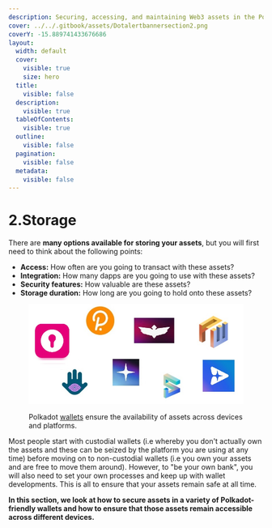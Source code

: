 ```yaml
---
description: Securing, accessing, and maintaining Web3 assets in the Polkadot ecosystem.
cover: ../../.gitbook/assets/Dotalertbannersection2.png
coverY: -15.889741433676686
layout:
  width: default
  cover:
    visible: true
    size: hero
  title:
    visible: false
  description:
    visible: true
  tableOfContents:
    visible: true
  outline:
    visible: false
  pagination:
    visible: false
  metadata:
    visible: false
---
```


# 2.Storage

There are **many options available for storing your assets**, but you will first need to think about the following points:

* **Access:** How often are you going to transact with these assets?
* **Integration:** How many dapps are you going to use with these assets?&#x20;
* **Security features:** How valuable are these assets?
* **Storage duration:** How long are you going to hold onto these assets?

<figure><img src="../../.gitbook/assets/S_Wallets2.jpg" alt="A screenshot of all logos for popular wallets in the Polkadot ecosystem."><figcaption><p>Polkadot <a href="https://wiki.polkadot.network/docs/build-wallets">wallets</a> ensure the availability of assets across devices and platforms.</p></figcaption></figure>

Most people start with custodial wallets (i.e whereby you don't actually own the assets and these can be seized by the platform you are using at any time) before moving on to non-custodial wallets (i.e you own your assets and are free to move them around). However, to "be your own bank", you will also need to set your own processes and keep up with wallet developments. This is all to ensure that your assets remain safe at all time.&#x20;



**In this section, we look at how to secure assets in a variety of Polkadot-friendly wallets and how to ensure that those assets remain accessible across different devices.**&#x20;
